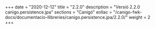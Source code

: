 +++
date        = "2020-12-12"
title       = "2.2.0"
description = "Versió 2.2.0 canigo.persistence.jpa"
sections    = "Canigó"
enllac		= "/canigo-fwk-docs/documentacio-llibreries/canigo.persistence.jpa/2.2.0/"
weight		= 2
+++
